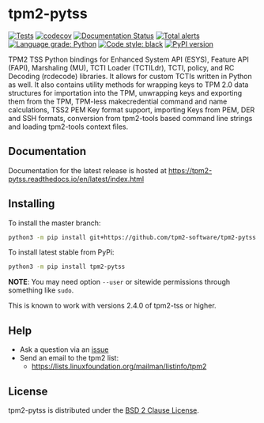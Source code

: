 # tpm2-pytss
[![Tests](https://github.com/tpm2-software/tpm2-pytss/actions/workflows/tests.yaml/badge.svg)](https://github.com/tpm2-software/tpm2-pytss/actions/workflows/tests.yaml)
[![codecov](https://codecov.io/gh/tpm2-software/tpm2-pytss/branch/master/graph/badge.svg?token=Nqs8anZr2B)](https://codecov.io/gh/tpm2-software/tpm2-pytss)
[![Documentation Status](https://readthedocs.org/projects/tpm2-pytss/badge/?version=latest)](https://tpm2-pytss.readthedocs.io/en/latest/?badge=latest)
[![Total alerts](https://img.shields.io/lgtm/alerts/g/tpm2-software/tpm2-pytss.svg?logo=lgtm&logoWidth=18)](https://lgtm.com/projects/g/tpm2-software/tpm2-pytss/alerts/)
[![Language grade: Python](https://img.shields.io/lgtm/grade/python/g/tpm2-software/tpm2-pytss.svg?logo=lgtm&logoWidth=18)](https://lgtm.com/projects/g/tpm2-software/tpm2-pytss/context:python)
[![Code style: black](https://img.shields.io/badge/code%20style-black-000000.svg)](https://github.com/python/black)
[![PyPI version](https://img.shields.io/pypi/v/tpm2-pytss.svg)](https://pypi.org/project/tpm2-pytss)

TPM2 TSS Python bindings for Enhanced System API (ESYS), Feature API (FAPI), Marshaling (MU), TCTI
Loader (TCTILdr), TCTI, policy, and RC Decoding (rcdecode) libraries. It allows for custom TCTIs
written in Python as well. It also contains utility methods for wrapping keys to TPM 2.0 data
structures for importation into the TPM, unwrapping keys and exporting them from the TPM, TPM-less
makecredential command and name calculations, TSS2 PEM Key format support, importing Keys from PEM,
DER and SSH formats, conversion from tpm2-tools based command line strings and loading tpm2-tools
context files.

## Documentation

Documentation for the latest release is hosted at
https://tpm2-pytss.readthedocs.io/en/latest/index.html

## Installing

To install the master branch:
```bash
python3 -m pip install git+https://github.com/tpm2-software/tpm2-pytss.git
```

To install latest stable from PyPi:
```bash
python3 -m pip install tpm2-pytss
```
**NOTE**: You may need option `--user` or sitewide permissions through something like `sudo`.

This is known to work with versions 2.4.0 of tpm2-tss or higher.

## Help

- Ask a question via an [issue](https://github.com/tpm2-software/tpm2-pytss/issues/new)
- Send an email to the tpm2 list:
    - https://lists.linuxfoundation.org/mailman/listinfo/tpm2

## License

tpm2-pytss is distributed under the [BSD 2 Clause License](LICENSE).
